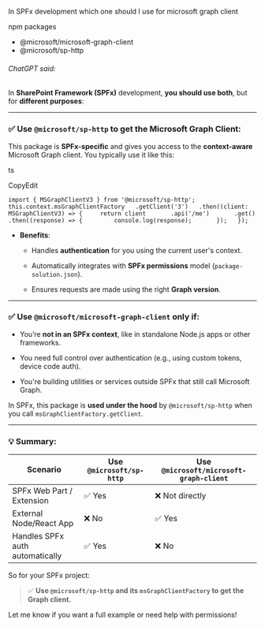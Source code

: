 
In SPFx development which one should I use for microsoft graph client 

npm packages 
- @microsoft/microsoft-graph-client 
- @microsoft/sp-http

###### ChatGPT said:

In **SharePoint Framework (SPFx)** development, **you should use both**, but for **different purposes**:

---

### ✅ Use `@microsoft/sp-http` to get the Microsoft Graph Client:

This package is **SPFx-specific** and gives you access to the **context-aware** Microsoft Graph client. You typically use it like this:

ts

CopyEdit

`import { MSGraphClientV3 } from '@microsoft/sp-http';  this.context.msGraphClientFactory   .getClient('3')   .then((client: MSGraphClientV3) => {     return client       .api('/me')       .get()       .then((response) => {         console.log(response);       });   });`

- **Benefits**:
    
    - Handles **authentication** for you using the current user's context.
        
    - Automatically integrates with **SPFx permissions** model (`package-solution.json`).
        
    - Ensures requests are made using the right **Graph version**.
        

---

### ✅ Use `@microsoft/microsoft-graph-client` only if:

- You’re **not in an SPFx context**, like in standalone Node.js apps or other frameworks.
    
- You need full control over authentication (e.g., using custom tokens, device code auth).
    
- You're building utilities or services outside SPFx that still call Microsoft Graph.
    

In SPFx, this package is **used under the hood** by `@microsoft/sp-http` when you call `msGraphClientFactory.getClient`.

---

### 💡 Summary:

|Scenario|Use `@microsoft/sp-http`|Use `@microsoft/microsoft-graph-client`|
|---|---|---|
|SPFx Web Part / Extension|✅ Yes|❌ Not directly|
|External Node/React App|❌ No|✅ Yes|
|Handles SPFx auth automatically|✅ Yes|❌ No|

So for your SPFx project:

> ✅ **Use `@microsoft/sp-http` and its `msGraphClientFactory` to get the Graph client.**

Let me know if you want a full example or need help with permissions!